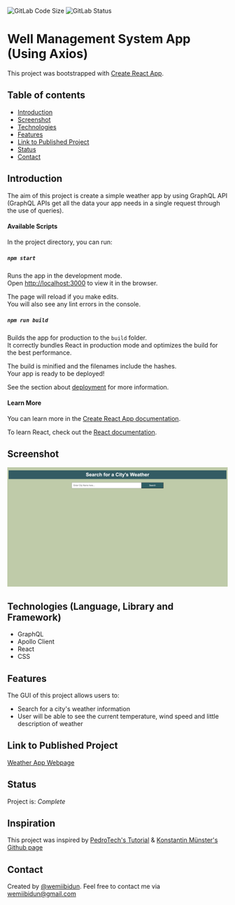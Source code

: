 ![GitLab Code Size](https://img.shields.io/github/languages/code-size/wemiibidun/well_management_system)
![GitLab Status](https://flat.badgen.net/github/status/micromatch/micromatch)


# Well Management System App (Using Axios)

This project was bootstrapped with [Create React App](https://github.com/facebook/create-react-app). 

## Table of contents
* [Introduction](#introduction)
* [Screenshot](#screenshot)
* [Technologies](#technologies-language-library-and-framework)
* [Features](#features)
* [Link to Published Project](#link-to-published-portfolio)
* [Status](#status)
* [Contact](#contact)


## Introduction
The aim of this project is create a simple weather app by using GraphQL API (GraphQL APIs get all the data your app needs in a single request through the use of queries). 

#### Available Scripts

In the project directory, you can run:

##### `npm start`

Runs the app in the development mode.\
Open [http://localhost:3000](http://localhost:3000) to view it in the browser.

The page will reload if you make edits.\
You will also see any lint errors in the console.


##### `npm run build`

Builds the app for production to the `build` folder.\
It correctly bundles React in production mode and optimizes the build for the best performance.

The build is minified and the filenames include the hashes.\
Your app is ready to be deployed!

See the section about [deployment](https://facebook.github.io/create-react-app/docs/deployment) for more information.


#### Learn More

You can learn more in the [Create React App documentation](https://facebook.github.io/create-react-app/docs/getting-started).

To learn React, check out the [React documentation](https://reactjs.org/).


## Screenshot
![Sample image](https://github.com/wemiibidun/weather_app_react/blob/master/weather_screenshot.png)

## Technologies (Language, Library and Framework)
* GraphQL
* Apollo Client
* React
* CSS

## Features
The GUI of this project allows users to:
* Search for a city's weather information
* User will be able to see the current temperature, wind speed and little description of weather


## Link to Published Project
[Weather App Webpage](https://wemiibidun.github.io/weather_app_react/)


## Status
Project is: _Complete_

## Inspiration
This project was inspired by [PedroTech's Tutorial](https://www.youtube.com/watch?v=BABUMRn47iQ&ab_channel=PedroTech) & [Konstantin Münster's Github page](https://github.com/konstantinmuenster/graphql-weather-api)

## Contact
Created by [@wemiibidun](https://twitter.com/wemiibidun/). Feel free to contact me via wemiibidun@gmail.com
